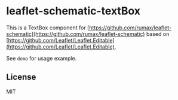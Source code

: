# leaflet-schematic-textBox

This is a TextBox component for [https://github.com/rumax/leaflet-schematic](https://github.com/rumax/leaflet-schematic) based on [https://github.com/Leaflet/Leaflet.Editable](https://github.com/Leaflet/Leaflet.Editable).

See `demo` for usage example.

## License

MIT
